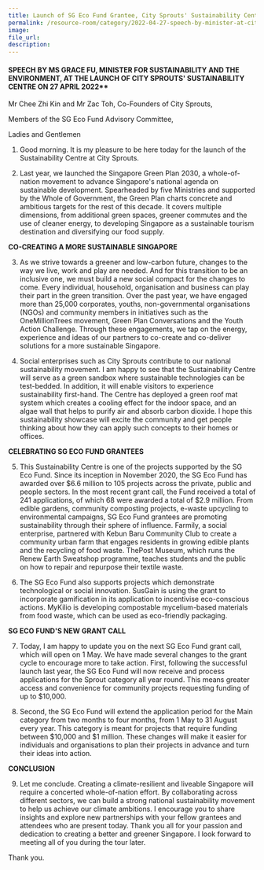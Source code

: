 ```yaml
---  
title: Launch of SG Eco Fund Grantee, City Sprouts' Sustainability Centre   
permalink: /resource-room/category/2022-04-27-speech-by-minister-at-city-sprouts-sustainability-centre-launch/  
image:  
file_url:  
description:  
---  
```

#### SPEECH BY MS GRACE FU, MINISTER FOR SUSTAINABILITY AND THE ENVIRONMENT, AT THE LAUNCH OF CITY SPROUTS&#39; SUSTAINABILITY CENTRE ON 27 APRIL 2022**

Mr Chee Zhi Kin and Mr Zac Toh, Co-Founders of City Sprouts,

Members of the SG Eco Fund Advisory Committee,

Ladies and Gentlemen

1. Good morning. It is my pleasure to be here today for the launch of the Sustainability Centre at City Sprouts.

2. Last year, we launched the Singapore Green Plan 2030, a whole-of-nation movement to advance Singapore&#39;s national agenda on sustainable development. Spearheaded by five Ministries and supported by the Whole of Government, the Green Plan charts concrete and ambitious targets for the rest of this decade. It covers multiple dimensions, from additional green spaces, greener commutes and the use of cleaner energy, to developing Singapore as a sustainable tourism destination and diversifying our food supply.

**CO-CREATING A MORE SUSTAINABLE SINGAPORE**

3. As we strive towards a greener and low-carbon future, changes to the way we live, work and play are needed. And for this transition to be an inclusive one, we must build a new social compact for the changes to come. Every individual, household, organisation and business can play their part in the green transition. Over the past year, we have engaged more than 25,000 corporates, youths, non-governmental organisations (NGOs) and community members in initiatives such as the OneMillionTrees movement, Green Plan Conversations and the Youth Action Challenge. Through these engagements, we tap on the energy, experience and ideas of our partners to co-create and co-deliver solutions for a more sustainable Singapore.

4. Social enterprises such as City Sprouts contribute to our national sustainability movement. I am happy to see that the Sustainability Centre will serve as a green sandbox where sustainable technologies can be test-bedded. In addition, it will enable visitors to experience sustainability first-hand. The Centre has deployed a green roof mat system which creates a cooling effect for the indoor space, and an algae wall that helps to purify air and absorb carbon dioxide. I hope this sustainability showcase will excite the community and get people thinking about how they can apply such concepts to their homes or offices.

**CELEBRATING SG ECO FUND GRANTEES**

5. This Sustainability Centre is one of the projects supported by the SG Eco Fund. Since its inception in November 2020, the SG Eco Fund has awarded over $6.6 million to 105 projects across the private, public and people sectors. In the most recent grant call, the Fund received a total of 241 applications, of which 68 were awarded a total of $2.9 million. From edible gardens, community composting projects, e-waste upcycling to environmental campaigns, SG Eco Fund grantees are promoting sustainability through their sphere of influence. Farmily, a social enterprise, partnered with Kebun Baru Community Club to create a community urban farm that engages residents in growing edible plants and the recycling of food waste. ThePost Museum, which runs the Renew Earth Sweatshop programme, teaches students and the public on how to repair and repurpose their textile waste.

6. The SG Eco Fund also supports projects which demonstrate technological or social innovation. SusGain is using the grant to incorporate gamification in its application to incentivise eco-conscious actions. MyKilio is developing compostable mycelium-based materials from food waste, which can be used as eco-friendly packaging.

**SG ECO FUND&#39;S NEW GRANT CALL**

7. Today, I am happy to update you on the next SG Eco Fund grant call, which will open on 1 May. We have made several changes to the grant cycle to encourage more to take action. First, following the successful launch last year, the SG Eco Fund will now receive and process applications for the Sprout category all year round. This means greater access and convenience for community projects requesting funding of up to $10,000.

8. Second, the SG Eco Fund will extend the application period for the Main category from two months to four months, from 1 May to 31 August every year. This category is meant for projects that require funding between $10,000 and $1 million. These changes will make it easier for individuals and organisations to plan their projects in advance and turn their ideas into action.

**CONCLUSION**

9. Let me conclude. Creating a climate-resilient and liveable Singapore will require a concerted whole-of-nation effort. By collaborating across different sectors, we can build a strong national sustainability movement to help us achieve our climate ambitions. I encourage you to share insights and explore new partnerships with your fellow grantees and attendees who are present today. Thank you all for your passion and dedication to creating a better and greener Singapore. I look forward to meeting all of you during the tour later.

Thank you.
